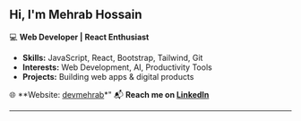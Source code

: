 ## Hi, I'm **Mehrab Hossain** 

💻 **Web Developer | React Enthusiast**  

-  **Skills:** JavaScript, React, Bootstrap, Tailwind, Git
-  **Interests:** Web Development, AI, Productivity Tools  
-  **Projects:** Building web apps & digital products  

🌐 **Website: [devmehrab](https://devmehrab.vercel.app/)*"
📬 **Reach me on [LinkedIn](https://www.linkedin.com/in/dev-mehrab/)**  

---
